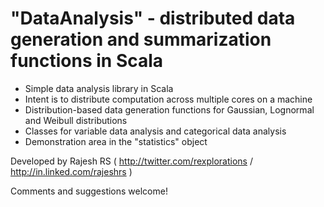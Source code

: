 # "DataAnalysis" - distributed data generation and summarization functions in Scala

* Simple data analysis library in Scala
* Intent is to distribute computation across multiple cores on a machine
* Distribution-based data generation functions for Gaussian, Lognormal and Weibull distributions
* Classes for variable data analysis and categorical data analysis
* Demonstration area in the "statistics" object

Developed by Rajesh RS ( http://twitter.com/rexplorations / http://in.linked.com/rajeshrs )

Comments and suggestions welcome!
